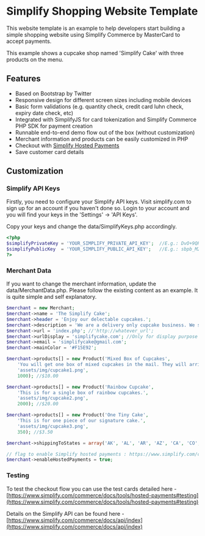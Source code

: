Simplify Shopping Website Template
==================================

This website template is an example to help developers start building a simple shopping website using Simplify Commerce by MasterCard to accept payments.

This example shows a cupcake shop named 'Simplify Cake' with three products on the menu. 

Features
--------
* Based on Bootstrap by Twitter
* Responsive design for different screen sizes including mobile devices
* Basic form validations (e.g. quantity check, credit card luhn check, expiry date check, etc)
* Integrated with SimplifyJS for card tokenization and Simplify Commerce PHP SDK for payment creation
* Runnable end-to-end demo flow out of the box (without customization)
* Merchant information and products can be easily customized in PHP
* Checkout with [Simplify Hosted Payments](https://www.simplify.com/commerce/docs/tools/hosted-payments)
* Save customer card details

Customization
-------------

### Simplify API Keys

Firstly, you need to configure your Simplify API keys.  Visit simplify.com to sign up for an account if you haven't done so.  Login to your account and you will find your keys in the 'Settings' -> 'API Keys'.

Copy your keys and change the data/SimplifyKeys.php accordingly.

```php
<?php
$simplifyPrivateKey = 'YOUR_SIMPLIFY_PRIVATE_API_KEY';	//E.g.: DvO+9QRpinM6iBQI/OFxpbId/kYi9pCQ4petiZHZiCJ5YFFQL0ODSXAOkNtXTToq
$simplifyPublicKey 	= 'YOUR_SIMPLIFY_PUBLIC_API_KEY';	//E.g.: sbpb_M2M0ZTk2Y2ItNTcxMi00Y2QxLWJmNTctNzg4ZjEzMGMzY2Nj
?>
```

### Merchant Data

If you want to change the merchant information, update the data/MerchantData.php.  Please follow the existing content as an example.  It is quite simple and self explanatory.

```php
$merchant = new Merchant;
$merchant->name = 'The Simplify Cake';
$merchant->header = 'Enjoy our delectable cupcakes.';
$merchant->description = 'We are a delivery only cupcake business. We specialize in made from scratch gourmet cupcakes. Our goal is to change your cupcake experience forever.';
$merchant->url = 'index.php'; //'http://whatever_url';
$merchant->urlDisplay = 'simplifycake.com'; //Only for display purpose
$merchant->email = 'simplifycake@gmail.com';
$merchant->mainColor = '#F15E92';

$merchant->products[] = new Product('Mixed Box of Cupcakes', 
	'You will get one box of mixed cupcakes in the mail. They will arrive in a sealed and chilled bag.', 
	'assets/img/cupcake1.png', 
	1000); //$10.00

$merchant->products[] = new Product('Rainbow Cupcake', 
	'This is for a single box of rainbow cupcakes.', 
	'assets/img/cupcake2.png', 
	2000); //$20.00

$merchant->products[] = new Product('One Tiny Cake', 
	'This is for one piece of our signature cake.', 
	'assets/img/cupcake3.png', 
	350); //$3.50

$merchant->shippingToStates = array('AK', 'AL', 'AR', 'AZ', 'CA', 'CO', 'CT', 'DC', 'DE', 'FL', 'GA', 'HI', 'IA', 'ID', 'IL', 'IN', 'KS', 'KY', 'LA', 'MA', 'MD', 'ME', 'MI', 'MN', 'MO', 'MS', 'MT', 'NC', 'ND', 'NE', 'NH', 'NJ', 'NM', 'NV', 'NY', 'OH', 'OK', 'OR', 'PA', 'RI', 'SC', 'SD', 'TN', 'TX', 'UT', 'VA', 'VT', 'WA', 'WI', 'WV', 'WY');

// flag to enable Simplify hosted payments : https://www.simplify.com/commerce/docs/tools/hosted-payments
$merchant->enableHostedPayments = true;

```

### Testing

To test the checkout flow you can use the test cards detailed here - [https://www.simplify.com/commerce/docs/tools/hosted-payments#testing](https://www.simplify.com/commerce/docs/tools/hosted-payments#testing)

Details on the Simplify API can be found here - [https://www.simplify.com/commerce/docs/api/index](https://www.simplify.com/commerce/docs/api/index)
